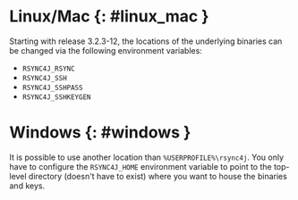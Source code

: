# Linux/Mac {: #linux_mac }

Starting with release 3.2.3-12, the locations of the underlying binaries can be 
changed via the following environment variables:

* `RSYNC4J_RSYNC`
* `RSYNC4J_SSH`
* `RSYNC4J_SSHPASS`
* `RSYNC4J_SSHKEYGEN`


# Windows {: #windows }

It is possible to use another location than `%USERPROFILE%\rsync4j`. You only
have to configure the `RSYNC4J_HOME` environment variable to point to the top-level
directory (doesn't have to exist) where you want to house the binaries and keys. 
